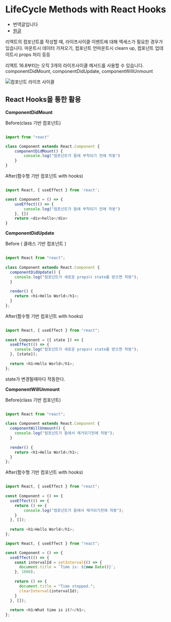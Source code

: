 # LifeCycle Methods with React Hooks

* 번역글입니다
* [원글](https://blog.carbonfive.com/2019/10/15/replacing-component-lifecycle-methods-with-react-hooks/)

리액트의 컴포넌트를 작성할 때, 라이프사이클 이벤트에 대해 엑세스가 필요한 경우가 있습니다.
마운트시 데이터 가져오기, 컴포넌트 언마운트시 clearn up, 컴포넌트 업데이트시 props 처리 등등

리액트 16.8부터는 오직 3개의 라이프사이클 메서드를 사용할 수 있습니다.
componentDidMount, componentDidUpdate, componentWillUnmount

![컴포넌트 라이프 사이클](https://blog.carbonfive.com/wp-content/uploads/2019/10/Screen-Shot-2019-10-09-at-11.43.05-AM-970x367.png)

## React Hooks을 통한 활용

**ComponentDidMount**

Before(class 기반 컴포넌트)

```javascript

import from "react"

class Component extends React.Component {
    componentDidMount() {
        console.log("컴포넌트가 돔에 부착되기 전에 작동")
    }
}

```

After(함수형 기반 컴포넌트 with hooks)

```javascript

import React, { useEffect } from 'react';

const Component = () => {
    useEffect(() => {
        console.log("컴포넌트가 돔에 부착되기 전에 작동")
    }, [])
    return <div>hello</div>
}

```

**ComponentDidUpdate**

Before ( 클래스 기반 컴포넌트 )

```javascript

import React from "react";
 
class Component extends React.Component {
  componentDidUpdate() {
    console.log("컴포넌트가 새로운 props나 state를 받으면 작동");
  }
 
  render() {
    return <h1>Hello World</h1>;
  }
};

```

After(함수형 기반 컴포넌트 with hooks)

```javascript

import React, { useEffect } from "react";
 
const Component = ({ state }) => {
  useEffect(() => {
    console.log("컴포넌트가 새로운 props나 state를 받으면 작동");
  }, [state]);
 
  return <h1>Hello World</h1>;
};

```

state가 변경될때마다 작동한다.

**ComponentWillUnmount**

Before(class 기반 컴포넌트)

```javascript

import React from "react";
 
class Component extends React.Component {
  componentWillUnmount() {
    console.log("컴포넌트가 돔에서 제거되기전에 작동");
  }
 
  render() {
    return <h1>Hello World</h1>;
  }
};


```


After(함수형 기반 컴포넌트 with hooks)

```javascript

import React, { useEffect } from "react";
 
const Component = () => {
  useEffect(() => {
    return () => {
        console.log("컴포넌트가 돔에서 제거되기전에 작동");
    }
  }, []);
 
  return <h1>Hello World</h1>;
};

import React, { useEffect } from "react";

const Component = () => {
  useEffect(() => {
    const intervalId = setInterval(() => {
      document.title = `Time is: ${new Date()}`;
    }, 1000);
 
    return () => {
      document.title = "Time stopped.";
      clearInterval(intervalId);
    }
  }, []);
 
  return <h1>What time is it?</h1>;
};

```